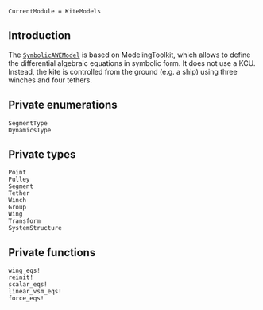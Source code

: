 ```@meta
CurrentModule = KiteModels
```
## Introduction
The [`SymbolicAWEModel`](@ref) is based on ModelingToolkit, which allows to define the differential algebraic equations in symbolic form. It does not use a KCU. Instead, the kite is controlled from the ground (e.g. a ship) using three winches and four tethers.

## Private enumerations
```@docs
SegmentType
DynamicsType
```

## Private types
```@docs
Point
Pulley
Segment
Tether
Winch
Group
Wing
Transform
SystemStructure
```

## Private functions
```@docs
wing_eqs!
reinit!
scalar_eqs!
linear_vsm_eqs!
force_eqs!
```